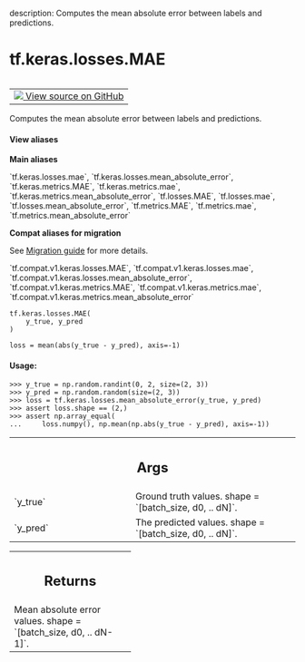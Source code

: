 description: Computes the mean absolute error between labels and predictions.

<div itemscope itemtype="http://developers.google.com/ReferenceObject">
<meta itemprop="name" content="tf.keras.losses.MAE" />
<meta itemprop="path" content="Stable" />
</div>

# tf.keras.losses.MAE

<!-- Insert buttons and diff -->

<table class="tfo-notebook-buttons tfo-api nocontent" align="left">
<td>
  <a target="_blank" href="https://github.com/tensorflow/tensorflow/blob/r2.2/tensorflow/python/keras/losses.py#L1201-L1230">
    <img src="https://www.tensorflow.org/images/GitHub-Mark-32px.png" />
    View source on GitHub
  </a>
</td>
</table>



Computes the mean absolute error between labels and predictions.

<section class="expandable">
  <h4 class="showalways">View aliases</h4>
  <p>
<b>Main aliases</b>
<p>`tf.keras.losses.mae`, `tf.keras.losses.mean_absolute_error`, `tf.keras.metrics.MAE`, `tf.keras.metrics.mae`, `tf.keras.metrics.mean_absolute_error`, `tf.losses.MAE`, `tf.losses.mae`, `tf.losses.mean_absolute_error`, `tf.metrics.MAE`, `tf.metrics.mae`, `tf.metrics.mean_absolute_error`</p>

<b>Compat aliases for migration</b>
<p>See
<a href="https://www.tensorflow.org/guide/migrate">Migration guide</a> for
more details.</p>
<p>`tf.compat.v1.keras.losses.MAE`, `tf.compat.v1.keras.losses.mae`, `tf.compat.v1.keras.losses.mean_absolute_error`, `tf.compat.v1.keras.metrics.MAE`, `tf.compat.v1.keras.metrics.mae`, `tf.compat.v1.keras.metrics.mean_absolute_error`</p>
</p>
</section>

<pre class="devsite-click-to-copy prettyprint lang-py tfo-signature-link">
<code>tf.keras.losses.MAE(
    y_true, y_pred
)
</code></pre>



<!-- Placeholder for "Used in" -->

`loss = mean(abs(y_true - y_pred), axis=-1)`

#### Usage:



```
>>> y_true = np.random.randint(0, 2, size=(2, 3))
>>> y_pred = np.random.random(size=(2, 3))
>>> loss = tf.keras.losses.mean_absolute_error(y_true, y_pred)
>>> assert loss.shape == (2,)
>>> assert np.array_equal(
...     loss.numpy(), np.mean(np.abs(y_true - y_pred), axis=-1))
```

<!-- Tabular view -->
 <table class="responsive fixed orange">
<colgroup><col width="214px"><col></colgroup>
<tr><th colspan="2"><h2 class="add-link">Args</h2></th></tr>

<tr>
<td>
`y_true`
</td>
<td>
Ground truth values. shape = `[batch_size, d0, .. dN]`.
</td>
</tr><tr>
<td>
`y_pred`
</td>
<td>
The predicted values. shape = `[batch_size, d0, .. dN]`.
</td>
</tr>
</table>



<!-- Tabular view -->
 <table class="responsive fixed orange">
<colgroup><col width="214px"><col></colgroup>
<tr><th colspan="2"><h2 class="add-link">Returns</h2></th></tr>
<tr class="alt">
<td colspan="2">
Mean absolute error values. shape = `[batch_size, d0, .. dN-1]`.
</td>
</tr>

</table>

